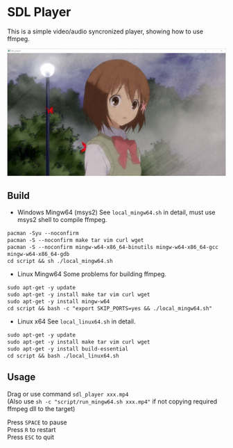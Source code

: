# SDL Player

This is a simple video/audio syncronized player, showing how to use ffmpeg.  

![test](screenshot/test.jpg)  

## Build  

- Windows Mingw64 (msys2)
See `local_mingw64.sh` in detail, must use msys2 shell to compile ffmpeg.  

``` shell
pacman -Syu --noconfirm
pacman -S --noconfirm make tar vim curl wget
pacman -S --noconfirm mingw-w64-x86_64-binutils mingw-w64-x86_64-gcc mingw-w64-x86_64-gdb
cd script && sh ./local_mingw64.sh
```

- Linux Mingw64
Some problems for building ffmpeg.  

``` shell
sudo apt-get -y update 
sudo apt-get -y install make tar vim curl wget
sudo apt-get -y install mingw-w64
cd script && bash -c "export SKIP_PORTS=yes && ./local_mingw64.sh"
```

- Linux x64
See `local_linux64.sh` in detail.  

``` shell
sudo apt-get -y update 
sudo apt-get -y install make tar vim curl wget
sudo apt-get -y install build-essential
cd script && bash ./local_linux64.sh
```

## Usage

Drag or use command `sdl_player xxx.mp4`  
(Also use `sh -c "script/run_mingw64.sh xxx.mp4"` if not copying required ffmpeg dll to the target)

Press `SPACE` to pause  
Press `R` to restart  
Press `ESC` to quit  
